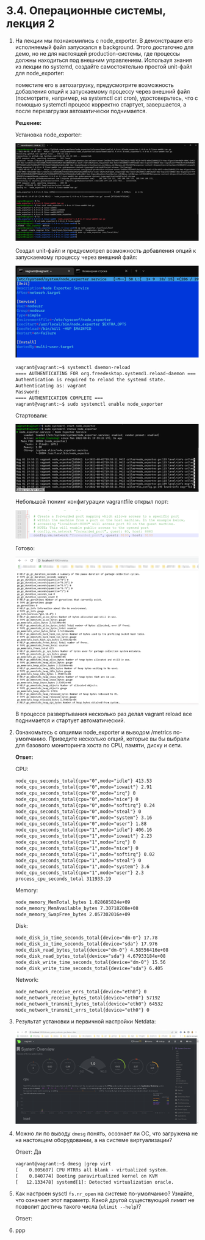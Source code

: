 # 3.4. Операционные системы, лекция 2

1. На лекции мы познакомились с node_exporter. В демонстрации его исполняемый файл запускался в background. Этого достаточно для демо, но не для настоящей production-системы, где процессы должны находиться под внешним управлением. Используя знания из лекции по systemd, создайте самостоятельно простой unit-файл для node_exporter:

     поместите его в автозагрузку,
     предусмотрите возможность добавления опций к запускаемому процессу через внешний файл (посмотрите, например, на systemctl cat cron),
     удостоверьтесь, что с помощью systemctl процесс корректно стартует, завершается, а после перезагрузки автоматически поднимается.

     **Решение:**

     Установка node_exporter:

     ![03-sysadmin-01-terminal_22.png](https://github.com/notfounder/devops-netology/blob/main/img/03-sysadmin-01-terminal_22.png?raw=true)

     Создал unit-файл и предусмотрел возможность добавления опций к запускаемому процессу через внешний файл:

     ![03-sysadmin-01-terminal_23.png](https://github.com/notfounder/devops-netology/blob/main/img/03-sysadmin-01-terminal_23.png?raw=true)

     ```
     vagrant@vagrant:~$ systemctl daemon-reload
     ==== AUTHENTICATING FOR org.freedesktop.systemd1.reload-daemon ===
     Authentication is required to reload the systemd state.
     Authenticating as: vagrant
     Password:
     ==== AUTHENTICATION COMPLETE ===
     vagrant@vagrant:~$ sudo systemctl enable node_exporter
     ```

     Стартовали:

     ![03-sysadmin-01-terminal_24.png](https://github.com/notfounder/devops-netology/blob/main/img/03-sysadmin-01-terminal_24.png?raw=true)

     Небольшой тюнинг конфигурации vagrantfile открыл порт:

     ![03-sysadmin-01-terminal_25.png](https://github.com/notfounder/devops-netology/blob/main/img/03-sysadmin-01-terminal_25.png?raw=true)

     Готово:

     ![03-sysadmin-01-terminal_26.png](https://github.com/notfounder/devops-netology/blob/main/img/03-sysadmin-01-terminal_26.png?raw=true)

     В процессе развертывания несколько раз делал vagrant reload все поднимается и стартует автоматический.

2. Ознакомьтесь с опциями node_exporter и выводом /metrics по-умолчанию. Приведите несколько опций, которые вы бы выбрали для базового мониторинга хоста по CPU, памяти, диску и сети.

   **Ответ:** 

   CPU:

   ```
   node_cpu_seconds_total{cpu="0",mode="idle"} 413.53
   node_cpu_seconds_total{cpu="0",mode="iowait"} 2.91
   node_cpu_seconds_total{cpu="0",mode="irq"} 0
   node_cpu_seconds_total{cpu="0",mode="nice"} 0
   node_cpu_seconds_total{cpu="0",mode="softirq"} 0.24
   node_cpu_seconds_total{cpu="0",mode="steal"} 0
   node_cpu_seconds_total{cpu="0",mode="system"} 3.16
   node_cpu_seconds_total{cpu="0",mode="user"} 1.88
   node_cpu_seconds_total{cpu="1",mode="idle"} 406.16
   node_cpu_seconds_total{cpu="1",mode="iowait"} 2.23
   node_cpu_seconds_total{cpu="1",mode="irq"} 0
   node_cpu_seconds_total{cpu="1",mode="nice"} 0
   node_cpu_seconds_total{cpu="1",mode="softirq"} 0.02
   node_cpu_seconds_total{cpu="1",mode="steal"} 0
   node_cpu_seconds_total{cpu="1",mode="system"} 3.6
   node_cpu_seconds_total{cpu="1",mode="user"} 2.3
   process_cpu_seconds_total 311933.19
   ```

   Memory:

   ```
   node_memory_MemTotal_bytes 1.028685824e+09
   node_memory_MemAvailable_bytes 7.30718208e+08
   node_memory_SwapFree_bytes 2.057302016e+09
   ```

   Disk:

   ```
   node_disk_io_time_seconds_total{device="dm-0"} 17.78
   node_disk_io_time_seconds_total{device="sda"} 17.976
   node_disk_read_bytes_total{device="dm-0"} 4.58556416e+08
   node_disk_read_bytes_total{device="sda"} 4.67933184e+08
   node_disk_write_time_seconds_total{device="dm-0"} 15.56
   node_disk_write_time_seconds_total{device="sda"} 6.405
   ```

   Network:

   ```
   node_network_receive_errs_total{device="eth0"} 0
   node_network_receive_bytes_total{device="eth0"} 57192
   node_network_transmit_bytes_total{device="eth0"} 64532
   node_network_transmit_errs_total{device="eth0"} 0
   ```

3. Результат установки и первичной настройки Netdata:

     ![03-sysadmin-01-terminal_27.png](https://github.com/notfounder/devops-netology/blob/main/img/03-sysadmin-01-terminal_27.png?raw=true)

4. Можно ли по выводу `dmesg` понять, осознает ли ОС, что загружена не на настоящем оборудовании, а на системе виртуализации?

     Ответ: Да

     ```
     vagrant@vagrant:~$ dmesg |grep virt
     [    0.005607] CPU MTRRs all blank - virtualized system.
     [    0.040774] Booting paravirtualized kernel on KVM
     [   12.133478] systemd[1]: Detected virtualization oracle.
     ```

5. Как настроен sysctl `fs.nr_open` на системе по-умолчанию? Узнайте, что означает этот параметр. Какой другой существующий лимит не позволит достичь такого числа (`ulimit --help`)?

     Ответ: 

6. ррр
